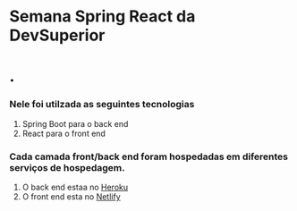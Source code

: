 # Semana Spring React da DevSuperior

<h1>.</h1>

<h3>Nele foi utilzada as seguintes tecnologias</h3>
<ol>
  <li> Spring Boot para o back end </li>
  <li> React para o front end </li>
</ol>

<h3>Cada camada front/back end foram hospedadas em diferentes serviços de hospedagem.</h3>
<ol>
  <li> O back end estaa no  <a href="www.heroku.com">Heroku</a></li>
  <li> O front end esta no  <a href="www.neflify.com">Netlify</a> </li>
</ol>  
  


